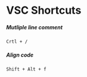 # VSC Shortcuts

##### Mutliple line comment 
```
Crtl + /
```
##### Align code
```
Shift + Alt + f 

